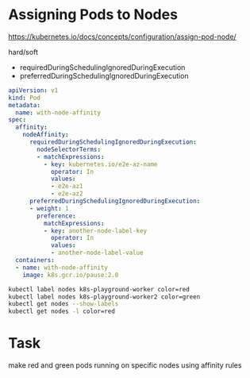 # Assigning Pods to Nodes

https://kubernetes.io/docs/concepts/configuration/assign-pod-node/


hard/soft

- requiredDuringSchedulingIgnoredDuringExecution
- preferredDuringSchedulingIgnoredDuringExecution


```yml
apiVersion: v1
kind: Pod
metadata:
  name: with-node-affinity
spec:
  affinity:
    nodeAffinity:
      requiredDuringSchedulingIgnoredDuringExecution:
        nodeSelectorTerms:
        - matchExpressions:
          - key: kubernetes.io/e2e-az-name
            operator: In
            values:
            - e2e-az1
            - e2e-az2
      preferredDuringSchedulingIgnoredDuringExecution:
      - weight: 1
        preference:
          matchExpressions:
          - key: another-node-label-key
            operator: In
            values:
            - another-node-label-value
  containers:
  - name: with-node-affinity
    image: k8s.gcr.io/pause:2.0
```

```sh
kubectl label nodes k8s-playground-worker color=red
kubectl label nodes k8s-playground-worker2 color=green
kubectl get nodes --show-labels
kubectl get nodes -l color=red
```

# Task
make red and green pods running on specific nodes using affinity rules